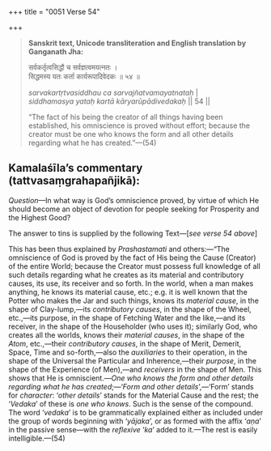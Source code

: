 +++
title = "0051 Verse 54"

+++
> **Sanskrit text, Unicode transliteration and English translation by Ganganath Jha:** 
>
> सर्वकर्तृत्वसिद्धौ च सर्वज्ञत्वमयत्नतः ।  
> सिद्धमस्य यतः कर्ता कार्यरूपादिवेदकः ॥ ५४ ॥ 
>
> *sarvakartṛtvasiddhau ca sarvajñatvamayatnataḥ* \|  
> *siddhamasya yataḥ kartā kāryarūpādivedakaḥ* \|\| 54 \|\| 
>
> “The fact of his being the creator of all things having been established, his omniscience is proved without effort; because the creator must be one who knows the form and all other details regarding what he has created.”—(54)



## Kamalaśīla’s commentary (tattvasaṃgrahapañjikā):

*Question*—In what way is God’s omniscience proved, by virtue of which He should become an object of devotion for people seeking for Prosperity and the Highest Good?

The answer to tins is supplied by the following Text—[*see verse 54 above*]

This has been thus explained by *Prashastamati* and others:—“The omniscience of God is proved by the fact of His being the Cause (Creator) of the entire World; because the Creator must possess full knowledge of all such details regarding what he creates as its material and contributory causes, its use, its receiver and so forth. In the world, when a man makes anything, he knows its material cause, etc.; e.g. it is well known that the Potter who makes the Jar and such things, knows its *material cause*, in the shape of Clay-lump,—its *contributory causes*, in the shape of the Wheel, etc.,—its purpose, in the shape of Fetching Water and the like,—and its receiver, in the shape of the Householder (who uses it); similarly God, who creates all the worlds, knows their *material causes*, in the shape of the *Atom*, etc.,—their *contributory causes*, in the shape of Merit, Demerit, Space, Time and so-forth,—also the *auxiliaries* to their operation, in the shape of the Universal the Particular and Inherence,—their *purpose*, in the shape of the Experience (of Men),—and *receivers* in the shape of Men. This shows that He is omniscient.—*One who knows the form and other details regarding what he has created*;—‘*Form and other details*’,—‘Form’ stands for *character*: ‘*other details*’ stands for the Material Cause and the rest; the ‘*Vedaka*’ of these is *one who knows*. Such is the sense of the compound. The word ‘*vedaka*’ is to be grammatically explained either as included under the group of words beginning with ‘*yājaka*’, or as formed with the affix ‘*aṇa*’ in the passive sense—with the *reflexive* ‘*ka*’ added to it.—The rest is easily intelligible.—(54)


